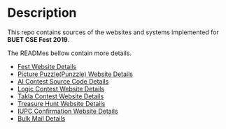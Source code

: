 # Description
This repo contains sources of the websites and systems implemented for
**BUET CSE Fest 2019**.

The READMes bellow contain more details. 
- [Fest Website Details](fest_site/README.md)
- [Picture Puzzle(Punzzle) Website Details](picture_puzzle/README.md)
- [AI Contest Source Code Details](AI_contest/README.md)
- [Logic Contest Website Details](logic_contest/README.md)
- [Takla Contest Website Details](takla_contest/README.md)
- [Treasure Hunt Website Details](treasure_hunt/README.md)
- [IUPC Confirmation Website Details](iupc/README.md)
- [Bulk Mail Details](bulk_mail/README.md)
